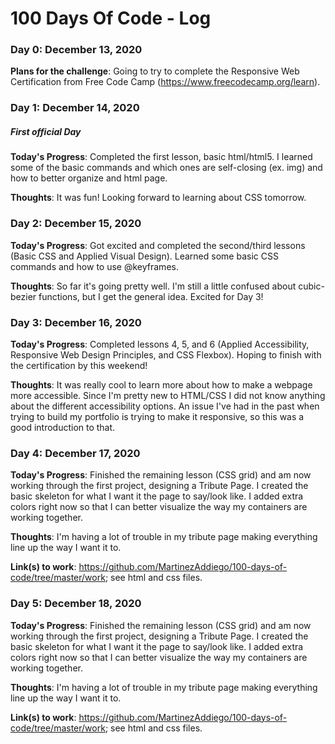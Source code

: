 # 100 Days Of Code - Log

### Day 0: December 13, 2020 

**Plans for the challenge**: Going to try to complete the Responsive Web Certification from Free Code Camp (https://www.freecodecamp.org/learn).

### Day 1: December 14, 2020 
##### First official Day

**Today's Progress**: Completed the first lesson, basic html/html5. I learned some of the basic commands and which ones are self-closing (ex. img) and how to better organize and html page.

**Thoughts**: It was fun! Looking forward to learning about CSS tomorrow. 

### Day 2: December 15, 2020 

**Today's Progress**: Got excited and completed the second/third lessons (Basic CSS and Applied Visual Design). Learned some basic CSS commands and how to use @keyframes. 

**Thoughts**: So far it's going pretty well. I'm still a little confused about cubic-bezier functions, but I get the general idea. Excited for Day 3!

### Day 3: December 16, 2020 

**Today's Progress**: Completed lessons 4, 5, and 6 (Applied Accessibility, Responsive Web Design Principles, and CSS Flexbox). Hoping to finish with the certification by this weekend!

**Thoughts**: It was really cool to learn more about how to make a webpage more accessible. Since I'm pretty new to HTML/CSS I did not know anything about the different accessibility options. An issue I've had in the past when trying to build my portfolio is trying to make it responsive, so this was a good introduction to that. 

### Day 4: December 17, 2020 

**Today's Progress**: Finished the remaining lesson (CSS grid) and am now working through the first project, designing a Tribute Page. I created the basic skeleton for what I want it the page to say/look like. I added extra colors right now so that I can better visualize the way my containers are working together. 

**Thoughts**: I'm having a lot of trouble in my tribute page making everything line up the way I want it to.

**Link(s) to work**: https://github.com/MartinezAddiego/100-days-of-code/tree/master/work; see html and css files. 

### Day 5: December 18, 2020 

**Today's Progress**: Finished the remaining lesson (CSS grid) and am now working through the first project, designing a Tribute Page. I created the basic skeleton for what I want it the page to say/look like. I added extra colors right now so that I can better visualize the way my containers are working together. 

**Thoughts**: I'm having a lot of trouble in my tribute page making everything line up the way I want it to.

**Link(s) to work**: https://github.com/MartinezAddiego/100-days-of-code/tree/master/work; see html and css files. 

